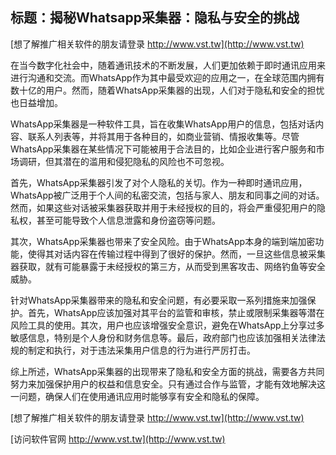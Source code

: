 ## **标题：揭秘Whatsapp采集器：隐私与安全的挑战**

[想了解推广相关软件的朋友请登录 http://www.vst.tw](http://www.vst.tw)

在当今数字化社会中，随着通讯技术的不断发展，人们更加依赖于即时通讯应用来进行沟通和交流。而WhatsApp作为其中最受欢迎的应用之一，在全球范围内拥有数十亿的用户。然而，随着WhatsApp采集器的出现，人们对于隐私和安全的担忧也日益增加。

WhatsApp采集器是一种软件工具，旨在收集WhatsApp用户的信息，包括对话内容、联系人列表等，并将其用于各种目的，如商业营销、情报收集等。尽管WhatsApp采集器在某些情况下可能被用于合法目的，比如企业进行客户服务和市场调研，但其潜在的滥用和侵犯隐私的风险也不可忽视。

首先，WhatsApp采集器引发了对个人隐私的关切。作为一种即时通讯应用，WhatsApp被广泛用于个人间的私密交流，包括与家人、朋友和同事之间的对话。然而，如果这些对话被采集器获取并用于未经授权的目的，将会严重侵犯用户的隐私权，甚至可能导致个人信息泄露和身份盗窃等问题。

其次，WhatsApp采集器也带来了安全风险。由于WhatsApp本身的端到端加密功能，使得其对话内容在传输过程中得到了很好的保护。然而，一旦这些信息被采集器获取，就有可能暴露于未经授权的第三方，从而受到黑客攻击、网络钓鱼等安全威胁。

针对WhatsApp采集器带来的隐私和安全问题，有必要采取一系列措施来加强保护。首先，WhatsApp应该加强对其平台的监管和审核，禁止或限制采集器等潜在风险工具的使用。其次，用户也应该增强安全意识，避免在WhatsApp上分享过多敏感信息，特别是个人身份和财务信息等。最后，政府部门也应该加强相关法律法规的制定和执行，对于违法采集用户信息的行为进行严厉打击。

综上所述，WhatsApp采集器的出现带来了隐私和安全方面的挑战，需要各方共同努力来加强保护用户的权益和信息安全。只有通过合作与监管，才能有效地解决这一问题，确保人们在使用通讯应用时能够享有安全和隐私的保障。

[想了解推广相关软件的朋友请登录 http://www.vst.tw](http://www.vst.tw)


[访问软件官网 http://www.vst.tw](http://www.vst.tw)
